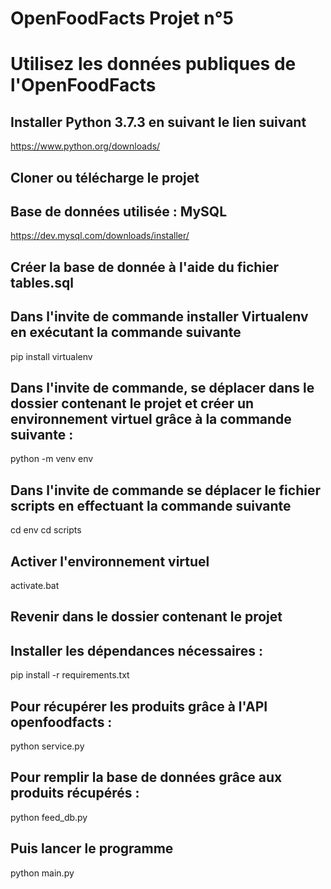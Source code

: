 OpenFoodFacts Projet n°5
========================
# Utilisez les données publiques de l'OpenFoodFacts

## Installer Python 3.7.3 en suivant le lien suivant
https://www.python.org/downloads/ 

## Cloner ou télécharge le projet

## Base de données utilisée : MySQL
https://dev.mysql.com/downloads/installer/ 

## Créer la base de donnée à l'aide du fichier tables.sql

## Dans l'invite de commande installer Virtualenv en exécutant la commande suivante
pip install virtualenv

## Dans l'invite de commande, se déplacer dans le dossier contenant le projet et créer un environnement virtuel grâce à la commande suivante :
python -m venv env

## Dans l'invite de commande se déplacer le fichier scripts en effectuant la commande suivante
cd env 
cd scripts

## Activer l'environnement virtuel
activate.bat

## Revenir dans le dossier contenant le projet

## Installer les dépendances nécessaires :
pip install -r requirements.txt

## Pour récupérer les produits grâce à l'API openfoodfacts :
python service.py

## Pour remplir la base de données grâce aux produits récupérés :
python feed_db.py

## Puis lancer le programme
python main.py



